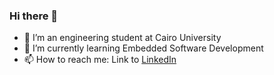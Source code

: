 ### Hi there 👋
- 🔭 I’m an engineering student at Cairo University
- 🌱 I’m currently learning Embedded Software Development
- 📫 How to reach me: Link to [LinkedIn](https://www.linkedin.com/in/ahmed-osama-73a37820a/)
<!--
**AhmedOsamaa/AhmedOsamaa** is a ✨ _special_ ✨ repository because its `README.md` (this file) appears on your GitHub profile.

Here are some ideas to get you started:

- 🔭 I’m currently working on ...
- 🌱 I’m currently learning ...
- 👯 I’m looking to collaborate on ...
- 🤔 I’m looking for help with ...
- 💬 Ask me about ...
- 📫 How to reach me: ...
- 😄 Pronouns: ...
- ⚡ Fun fact: ...
-->
